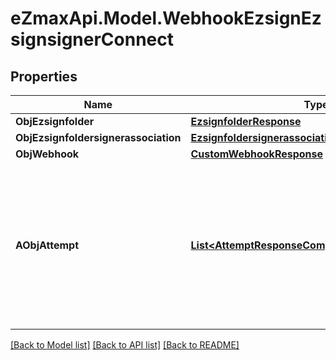 
# eZmaxApi.Model.WebhookEzsignEzsignsignerConnect

## Properties

Name | Type | Description | Notes
------------ | ------------- | ------------- | -------------
**ObjEzsignfolder** | [**EzsignfolderResponse**](EzsignfolderResponse.md) |  | [optional] 
**ObjEzsignfoldersignerassociation** | [**EzsignfoldersignerassociationResponseCompound**](EzsignfoldersignerassociationResponseCompound.md) |  | 
**ObjWebhook** | [**CustomWebhookResponse**](CustomWebhookResponse.md) |  | 
**AObjAttempt** | [**List&lt;AttemptResponseCompound&gt;**](AttemptResponseCompound.md) | An array containing details of previous attempts that were made to deliver the message. The array is empty if it&#39;s the first attempt. | 

[[Back to Model list]](../README.md#documentation-for-models)
[[Back to API list]](../README.md#documentation-for-api-endpoints)
[[Back to README]](../README.md)

